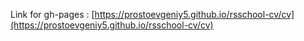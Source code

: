 
Link for gh-pages
:      [https://prostoevgeniy5.github.io/rsschool-cv/cv](https://prostoevgeniy5.github.io/rsschool-cv/cv)